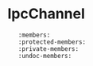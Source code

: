 # IpcChannel

```{doxygenclass} OdinData::IpcChannel
   :members:
   :protected-members:
   :private-members:
   :undoc-members:
```
